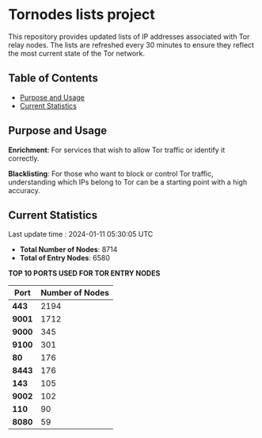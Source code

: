 # Tornodes lists project

This repository provides updated lists of IP addresses associated with Tor relay nodes. The lists are refreshed every 30 minutes to ensure they reflect the most current state of the Tor network.

## Table of Contents

- [Purpose and Usage](#purpose-and-usage)
- [Current Statistics](#current-statistics)


## Purpose and Usage

**Enrichment**: For services that wish to allow Tor traffic or identify it correctly.

**Blacklisting**: For those who want to block or control Tor traffic, understanding which IPs belong to Tor can be a starting point with a high accuracy.

## Current Statistics

Last update time : 2024-01-11 05:30:05 UTC

- **Total Number of Nodes**: 8714
- **Total of Entry Nodes**: 6580

**TOP 10 PORTS USED FOR TOR ENTRY NODES**

| **Port** | **Number of Nodes** |
|------|-----------------|
| **443**   | 2194  |
| **9001**   | 1712  |
| **9000**   | 345  |
| **9100**   | 301  |
| **80**   | 176  |
| **8443**   | 176  |
| **143**   | 105  |
| **9002**   | 102  |
| **110**   | 90  |
| **8080**   | 59  |

